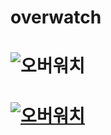# overwatch

# ![오버워치](http://www.thefirstmedia.net/ko/wp-content/uploads/2017/03/0017.jpg)

# [![오버워치](http://www.thefirstmedia.net/ko/wp-content/uploads/2017/03/0017.jpg)](https://youtu.be/c5zGhOWyPuo)

